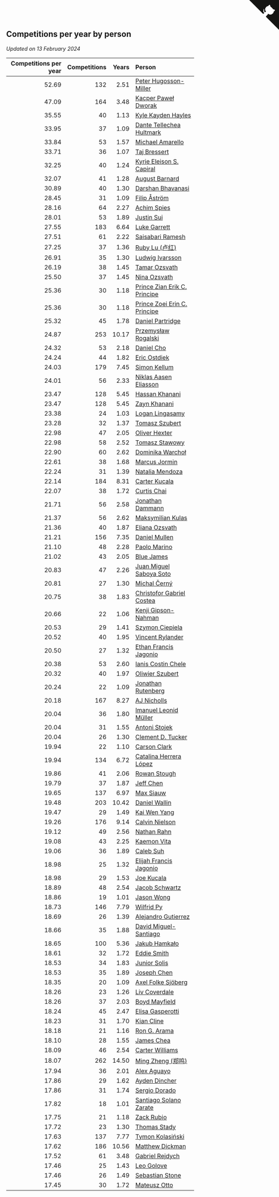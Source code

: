 ## Competitions per year by person

*Updated on 13 February 2024*

| Competitions per year | Competitions | Years | Person |
| ---: | ---: | ---: | :--- |
| 52.69 | 132 | 2.51 | [Peter Hugosson-Miller](https://www.worldcubeassociation.org/persons/2021HUGO01) |
| 47.09 | 164 | 3.48 | [Kacper Paweł Dworak](https://www.worldcubeassociation.org/persons/2020DWOR01) |
| 35.55 | 40 | 1.13 | [Kyle Kayden Hayles](https://www.worldcubeassociation.org/persons/2022HAYL02) |
| 33.95 | 37 | 1.09 | [Dante Tellechea Hultmark](https://www.worldcubeassociation.org/persons/2023HULT01) |
| 33.84 | 53 | 1.57 | [Michael Amarello](https://www.worldcubeassociation.org/persons/2022AMAR09) |
| 33.71 | 36 | 1.07 | [Taj Bressert](https://www.worldcubeassociation.org/persons/2023BRES01) |
| 32.25 | 40 | 1.24 | [Kyrie Eleison S. Capiral](https://www.worldcubeassociation.org/persons/2022CAPI02) |
| 32.07 | 41 | 1.28 | [August Barnard](https://www.worldcubeassociation.org/persons/2022BARN21) |
| 30.89 | 40 | 1.30 | [Darshan Bhavanasi](https://www.worldcubeassociation.org/persons/2022BHAV01) |
| 28.45 | 31 | 1.09 | [Filip Åström](https://www.worldcubeassociation.org/persons/2023ASTR01) |
| 28.16 | 64 | 2.27 | [Achim Spies](https://www.worldcubeassociation.org/persons/2021SPIE01) |
| 28.01 | 53 | 1.89 | [Justin Sui](https://www.worldcubeassociation.org/persons/2022SUIJ01) |
| 27.55 | 183 | 6.64 | [Luke Garrett](https://www.worldcubeassociation.org/persons/2017GARR05) |
| 27.51 | 61 | 2.22 | [Saisabari Ramesh](https://www.worldcubeassociation.org/persons/2021RAME01) |
| 27.25 | 37 | 1.36 | [Ruby Lu (卢红)](https://www.worldcubeassociation.org/persons/2022LURU01) |
| 26.91 | 35 | 1.30 | [Ludwig Ivarsson](https://www.worldcubeassociation.org/persons/2022IVAR01) |
| 26.19 | 38 | 1.45 | [Tamar Ozsvath](https://www.worldcubeassociation.org/persons/2022OZSV04) |
| 25.50 | 37 | 1.45 | [Nina Ozsvath](https://www.worldcubeassociation.org/persons/2022OZSV03) |
| 25.36 | 30 | 1.18 | [Prince Zian Erik C. Principe](https://www.worldcubeassociation.org/persons/2022PRIN08) |
| 25.36 | 30 | 1.18 | [Prince Zoei Erin C. Principe](https://www.worldcubeassociation.org/persons/2022PRIN09) |
| 25.32 | 45 | 1.78 | [Daniel Partridge](https://www.worldcubeassociation.org/persons/2022PART02) |
| 24.87 | 253 | 10.17 | [Przemysław Rogalski](https://www.worldcubeassociation.org/persons/2013ROGA02) |
| 24.32 | 53 | 2.18 | [Daniel Cho](https://www.worldcubeassociation.org/persons/2021CHOD01) |
| 24.24 | 44 | 1.82 | [Eric Ostdiek](https://www.worldcubeassociation.org/persons/2022OSTD01) |
| 24.03 | 179 | 7.45 | [Simon Kellum](https://www.worldcubeassociation.org/persons/2016KELL12) |
| 24.01 | 56 | 2.33 | [Niklas Aasen Eliasson](https://www.worldcubeassociation.org/persons/2021ELIA01) |
| 23.47 | 128 | 5.45 | [Hassan Khanani](https://www.worldcubeassociation.org/persons/2018KHAN26) |
| 23.47 | 128 | 5.45 | [Zayn Khanani](https://www.worldcubeassociation.org/persons/2018KHAN28) |
| 23.38 | 24 | 1.03 | [Logan Lingasamy](https://www.worldcubeassociation.org/persons/2023LING02) |
| 23.28 | 32 | 1.37 | [Tomasz Szubert](https://www.worldcubeassociation.org/persons/2022SZUB02) |
| 22.98 | 47 | 2.05 | [Oliver Hexter](https://www.worldcubeassociation.org/persons/2022HEXT01) |
| 22.98 | 58 | 2.52 | [Tomasz Stawowy](https://www.worldcubeassociation.org/persons/2021STAW01) |
| 22.90 | 60 | 2.62 | [Dominika Warchoł](https://www.worldcubeassociation.org/persons/2021WARC01) |
| 22.61 | 38 | 1.68 | [Marcus Jormin](https://www.worldcubeassociation.org/persons/2022JORM01) |
| 22.24 | 31 | 1.39 | [Natalia Mendoza](https://www.worldcubeassociation.org/persons/2022MEND24) |
| 22.14 | 184 | 8.31 | [Carter Kucala](https://www.worldcubeassociation.org/persons/2015KUCA01) |
| 22.07 | 38 | 1.72 | [Curtis Chai](https://www.worldcubeassociation.org/persons/2022CHAI02) |
| 21.71 | 56 | 2.58 | [Jonathan Dammann](https://www.worldcubeassociation.org/persons/2021DAMM01) |
| 21.37 | 56 | 2.62 | [Maksymilian Kulas](https://www.worldcubeassociation.org/persons/2021KULA02) |
| 21.36 | 40 | 1.87 | [Eliana Ozsvath](https://www.worldcubeassociation.org/persons/2022OZSV01) |
| 21.21 | 156 | 7.35 | [Daniel Mullen](https://www.worldcubeassociation.org/persons/2016MULL04) |
| 21.10 | 48 | 2.28 | [Paolo Marino](https://www.worldcubeassociation.org/persons/2021MARI04) |
| 21.02 | 43 | 2.05 | [Blue James](https://www.worldcubeassociation.org/persons/2022JAME01) |
| 20.83 | 47 | 2.26 | [Juan Miguel Saboya Soto](https://www.worldcubeassociation.org/persons/2021SOTO01) |
| 20.81 | 27 | 1.30 | [Michal Černý](https://www.worldcubeassociation.org/persons/2022CERN03) |
| 20.75 | 38 | 1.83 | [Christofor Gabriel Costea](https://www.worldcubeassociation.org/persons/2022COST03) |
| 20.66 | 22 | 1.06 | [Kenji Gipson-Nahman](https://www.worldcubeassociation.org/persons/2023GIPS01) |
| 20.53 | 29 | 1.41 | [Szymon Ciepiela](https://www.worldcubeassociation.org/persons/2022CIEP01) |
| 20.52 | 40 | 1.95 | [Vincent Rylander](https://www.worldcubeassociation.org/persons/2022RYLA01) |
| 20.50 | 27 | 1.32 | [Ethan Francis Jagonio](https://www.worldcubeassociation.org/persons/2022JAGO03) |
| 20.38 | 53 | 2.60 | [Ianis Costin Chele](https://www.worldcubeassociation.org/persons/2021CHEL01) |
| 20.32 | 40 | 1.97 | [Oliwier Szubert](https://www.worldcubeassociation.org/persons/2022SZUB01) |
| 20.24 | 22 | 1.09 | [Jonathan Rutenberg](https://www.worldcubeassociation.org/persons/2023RUTE01) |
| 20.18 | 167 | 8.27 | [AJ Nicholls](https://www.worldcubeassociation.org/persons/2015NICH04) |
| 20.04 | 36 | 1.80 | [Imanuel Leonid Müller](https://www.worldcubeassociation.org/persons/2022MULL02) |
| 20.04 | 31 | 1.55 | [Antoni Stojek](https://www.worldcubeassociation.org/persons/2022STOJ03) |
| 20.04 | 26 | 1.30 | [Clement D. Tucker](https://www.worldcubeassociation.org/persons/2022TUCK09) |
| 19.94 | 22 | 1.10 | [Carson Clark](https://www.worldcubeassociation.org/persons/2023CLAR02) |
| 19.94 | 134 | 6.72 | [Catalina Herrera López](https://www.worldcubeassociation.org/persons/2017LOPE31) |
| 19.86 | 41 | 2.06 | [Rowan Stough](https://www.worldcubeassociation.org/persons/2022STOU01) |
| 19.79 | 37 | 1.87 | [Jeff Chen](https://www.worldcubeassociation.org/persons/2022CHEN19) |
| 19.65 | 137 | 6.97 | [Max Siauw](https://www.worldcubeassociation.org/persons/2017SIAU02) |
| 19.48 | 203 | 10.42 | [Daniel Wallin](https://www.worldcubeassociation.org/persons/2013WALL03) |
| 19.47 | 29 | 1.49 | [Kai Wen Yang](https://www.worldcubeassociation.org/persons/2022YANG19) |
| 19.26 | 176 | 9.14 | [Calvin Nielson](https://www.worldcubeassociation.org/persons/2014NIEL03) |
| 19.12 | 49 | 2.56 | [Nathan Rahn](https://www.worldcubeassociation.org/persons/2021RAHN01) |
| 19.08 | 43 | 2.25 | [Kaemon Vita](https://www.worldcubeassociation.org/persons/2021VITA01) |
| 19.06 | 36 | 1.89 | [Caleb Suh](https://www.worldcubeassociation.org/persons/2022SUHC01) |
| 18.98 | 25 | 1.32 | [Elijah Francis Jagonio](https://www.worldcubeassociation.org/persons/2022JAGO02) |
| 18.98 | 29 | 1.53 | [Joe Kucala](https://www.worldcubeassociation.org/persons/2022KUCA01) |
| 18.89 | 48 | 2.54 | [Jacob Schwartz](https://www.worldcubeassociation.org/persons/2021SCHW01) |
| 18.86 | 19 | 1.01 | [Jason Wong](https://www.worldcubeassociation.org/persons/2023WONG17) |
| 18.73 | 146 | 7.79 | [Wilfrid Py](https://www.worldcubeassociation.org/persons/2016PYWI01) |
| 18.69 | 26 | 1.39 | [Alejandro Gutierrez](https://www.worldcubeassociation.org/persons/2022GUTI09) |
| 18.66 | 35 | 1.88 | [David Miguel-Santiago](https://www.worldcubeassociation.org/persons/2022MIGU02) |
| 18.65 | 100 | 5.36 | [Jakub Hamkało](https://www.worldcubeassociation.org/persons/2018HAMK01) |
| 18.61 | 32 | 1.72 | [Eddie Smith](https://www.worldcubeassociation.org/persons/2022SMIT20) |
| 18.53 | 34 | 1.83 | [Junior Solis](https://www.worldcubeassociation.org/persons/2022SOLI03) |
| 18.53 | 35 | 1.89 | [Joseph Chen](https://www.worldcubeassociation.org/persons/2022CHEN16) |
| 18.35 | 20 | 1.09 | [Axel Folke Sjöberg](https://www.worldcubeassociation.org/persons/2023SJOB01) |
| 18.26 | 23 | 1.26 | [Liv Coverdale](https://www.worldcubeassociation.org/persons/2022COVE02) |
| 18.26 | 37 | 2.03 | [Boyd Mayfield](https://www.worldcubeassociation.org/persons/2022MAYF01) |
| 18.24 | 45 | 2.47 | [Elisa Gasperotti](https://www.worldcubeassociation.org/persons/2021GASP01) |
| 18.23 | 31 | 1.70 | [Kian Cline](https://www.worldcubeassociation.org/persons/2022CLIN01) |
| 18.18 | 21 | 1.16 | [Ron G. Arama](https://www.worldcubeassociation.org/persons/2022ARAM01) |
| 18.10 | 28 | 1.55 | [James Chea](https://www.worldcubeassociation.org/persons/2022CHEA05) |
| 18.09 | 46 | 2.54 | [Carter Williams](https://www.worldcubeassociation.org/persons/2021WILL06) |
| 18.07 | 262 | 14.50 | [Ming Zheng (郑鸣)](https://www.worldcubeassociation.org/persons/2009ZHEN11) |
| 17.94 | 36 | 2.01 | [Alex Aguayo](https://www.worldcubeassociation.org/persons/2022AGUA01) |
| 17.86 | 29 | 1.62 | [Ayden Dincher](https://www.worldcubeassociation.org/persons/2022DINC01) |
| 17.86 | 31 | 1.74 | [Sergio Dorado](https://www.worldcubeassociation.org/persons/2022CORR05) |
| 17.82 | 18 | 1.01 | [Santiago Solano Zarate](https://www.worldcubeassociation.org/persons/2023ZARA02) |
| 17.75 | 21 | 1.18 | [Zack Rubio](https://www.worldcubeassociation.org/persons/2022RUBI10) |
| 17.72 | 23 | 1.30 | [Thomas Stady](https://www.worldcubeassociation.org/persons/2022STAD01) |
| 17.63 | 137 | 7.77 | [Tymon Kolasiński](https://www.worldcubeassociation.org/persons/2016KOLA02) |
| 17.62 | 186 | 10.56 | [Matthew Dickman](https://www.worldcubeassociation.org/persons/2013DICK01) |
| 17.52 | 61 | 3.48 | [Gabriel Rejdych](https://www.worldcubeassociation.org/persons/2020REJD01) |
| 17.46 | 25 | 1.43 | [Leo Golove](https://www.worldcubeassociation.org/persons/2022GOLO02) |
| 17.46 | 26 | 1.49 | [Sebastian Stone](https://www.worldcubeassociation.org/persons/2022STON09) |
| 17.45 | 30 | 1.72 | [Mateusz Otto](https://www.worldcubeassociation.org/persons/2022OTTO01) |


<a href="https://github.com/jonatanklosko/wca_statistics" class="github-corner" aria-label="View source on Github"><svg width="80" height="80" viewBox="0 0 250 250" style="fill:#151513; color:#fff; position: absolute; top: 0; border: 0; right: 0;" aria-hidden="true"><path d="M0,0 L115,115 L130,115 L142,142 L250,250 L250,0 Z"></path><path d="M128.3,109.0 C113.8,99.7 119.0,89.6 119.0,89.6 C122.0,82.7 120.5,78.6 120.5,78.6 C119.2,72.0 123.4,76.3 123.4,76.3 C127.3,80.9 125.5,87.3 125.5,87.3 C122.9,97.6 130.6,101.9 134.4,103.2" fill="currentColor" style="transform-origin: 130px 106px;" class="octo-arm"></path><path d="M115.0,115.0 C114.9,115.1 118.7,116.5 119.8,115.4 L133.7,101.6 C136.9,99.2 139.9,98.4 142.2,98.6 C133.8,88.0 127.5,74.4 143.8,58.0 C148.5,53.4 154.0,51.2 159.7,51.0 C160.3,49.4 163.2,43.6 171.4,40.1 C171.4,40.1 176.1,42.5 178.8,56.2 C183.1,58.6 187.2,61.8 190.9,65.4 C194.5,69.0 197.7,73.2 200.1,77.6 C213.8,80.2 216.3,84.9 216.3,84.9 C212.7,93.1 206.9,96.0 205.4,96.6 C205.1,102.4 203.0,107.8 198.3,112.5 C181.9,128.9 168.3,122.5 157.7,114.1 C157.9,116.9 156.7,120.9 152.7,124.9 L141.0,136.5 C139.8,137.7 141.6,141.9 141.8,141.8 Z" fill="currentColor" class="octo-body"></path></svg></a><style>.github-corner:hover .octo-arm{animation:octocat-wave 560ms ease-in-out}@keyframes octocat-wave{0%,100%{transform:rotate(0)}20%,60%{transform:rotate(-25deg)}40%,80%{transform:rotate(10deg)}}@media (max-width:500px){.github-corner:hover .octo-arm{animation:none}.github-corner .octo-arm{animation:octocat-wave 560ms ease-in-out}}</style>
